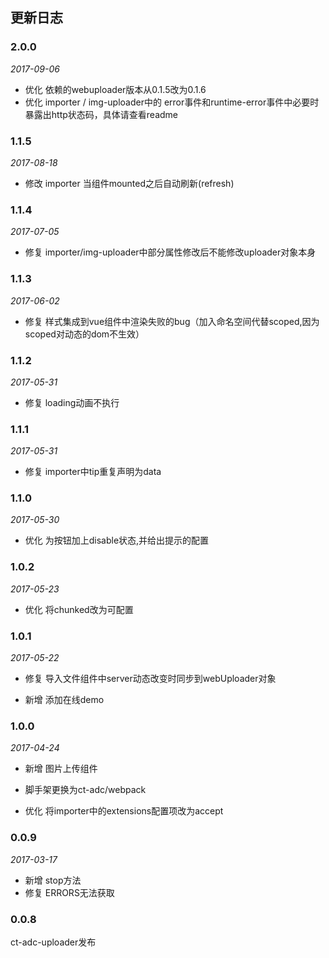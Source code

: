 ## 更新日志

### 2.0.0

*2017-09-06*

- 优化 依赖的webuploader版本从0.1.5改为0.1.6
- 优化 importer / img-uploader中的 error事件和runtime-error事件中必要时暴露出http状态码，具体请查看readme

### 1.1.5

*2017-08-18*

- 修改 importer 当组件mounted之后自动刷新(refresh)

### 1.1.4

*2017-07-05*

- 修复 importer/img-uploader中部分属性修改后不能修改uploader对象本身

### 1.1.3

*2017-06-02*

- 修复 样式集成到vue组件中渲染失败的bug（加入命名空间代替scoped,因为scoped对动态的dom不生效）

### 1.1.2

*2017-05-31*

- 修复 loading动画不执行

### 1.1.1

*2017-05-31*

- 修复 importer中tip重复声明为data

### 1.1.0

*2017-05-30*

- 优化 为按钮加上disable状态,并给出提示的配置

### 1.0.2

*2017-05-23*

- 优化 将chunked改为可配置

### 1.0.1

*2017-05-22*

- 修复 导入文件组件中server动态改变时同步到webUploader对象

- 新增 添加在线demo

### 1.0.0

*2017-04-24*

- 新增 图片上传组件

- 脚手架更换为ct-adc/webpack

- 优化 将importer中的extensions配置项改为accept

### 0.0.9

*2017-03-17*

- 新增 stop方法
- 修复 ERRORS无法获取

### 0.0.8

ct-adc-uploader发布
